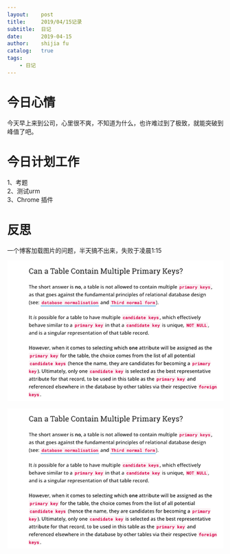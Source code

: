 ```yaml
---
layout:    post
title:     2019/04/15记录
subtitle:  日记
date:      2019-04-15
author:    shijia fu
catalog:   true
tags:
    - 日记
---
```


# 今日心情    
今天早上来到公司，心里很不爽，不知道为什么，也许难过到了极致，就能突破到峰值了吧。   
# 今日计划工作    
1、考题   
2、测试urm   
3、Chrome 插件      

# 反思   
一个博客加载图片的问题，半天搞不出来，失败于凌晨1:15   

![errorpng](../img/SQL/one-primary-key.png)    

<img src="../img/SQL/one-primary-key.png"
alt="errorpng"
style="float: left; margin-right:10px;" />    
